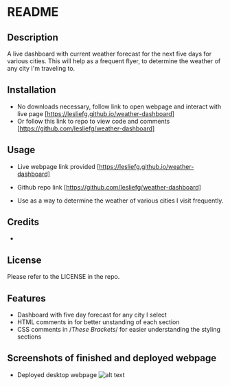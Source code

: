 # README

## Description

A live dashboard with current weather forecast for the next five days for various cities. This will help as a frequent flyer, to determine the weather of any city I'm traveling to.

## Installation

- No downloads necessary, follow link to open webpage and interact with live page [https://lesliefg.github.io/weather-dashboard]
- Or follow this link to repo to view code and comments [https://github.com/lesliefg/weather-dashboard]

## Usage

- Live webpage link provided [https://lesliefg.github.io/weather-dashboard]
- Github repo link [https://github.com/lesliefg/weather-dashboard]

- Use as a way to determine the weather of various cities I visit frequently.

## Credits

- 

## License

Please refer to the LICENSE in the repo.

## Features
- Dashboard with five day forecast for any city I select
- HTML comments in <!--These brackets--> for better unstanding of each section 
- CSS comments in /*These Brackets*/ for easier understanding the styling sections

## Screenshots of finished and deployed webpage
- Deployed desktop webpage 
![alt text](TBA)
